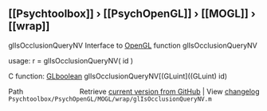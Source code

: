 ## [[Psychtoolbox]] &#8250; [[PsychOpenGL]] &#8250; [[MOGL]] &#8250; [[wrap]]

glIsOcclusionQueryNV  Interface to [OpenGL](OpenGL) function glIsOcclusionQueryNV  
  
usage:  r = glIsOcclusionQueryNV( id )  
  
C function:  [GLboolean](GLboolean) glIsOcclusionQueryNV[(GLuint]((GLuint) id)  




<div class="code_header" style="text-align:right;">
  <span style="float:left;">Path&nbsp;&nbsp;</span> <span class="counter">Retrieve <a href=
  "https://raw.github.com/Psychtoolbox-3/Psychtoolbox-3/beta/Psychtoolbox/PsychOpenGL/MOGL/wrap/glIsOcclusionQueryNV.m">current version from GitHub</a> | View <a href=
  "https://github.com/Psychtoolbox-3/Psychtoolbox-3/commits/beta/Psychtoolbox/PsychOpenGL/MOGL/wrap/glIsOcclusionQueryNV.m">changelog</a></span>
</div>
<div class="code">
  <code>Psychtoolbox/PsychOpenGL/MOGL/wrap/glIsOcclusionQueryNV.m</code>
</div>

